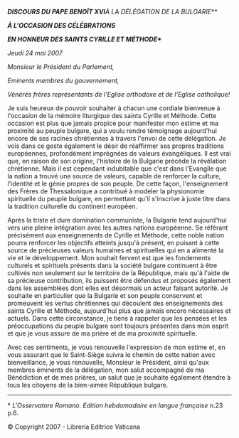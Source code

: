 ***DISCOURS DU PAPE BENOÎT XVI**À LA DÉLÉGATION DE LA BULGARIE***

***À L'OCCASION DES CÉLÉBRATIONS***

***EN HONNEUR DES SAINTS CYRILLE ET MÉTHODE\****

*Jeudi 24 mai 2007*

*Monsieur le Président du Parlement,*

*Eminents membres du gouvernement,*

*Vénérés frères représentants de l'Eglise orthodoxe et de l'Eglise catholique!*

Je suis heureux de pouvoir souhaiter à chacun une cordiale bienvenue à l'occasion de la mémoire liturgique des saints Cyrille et Méthode. Cette occasion est plus que jamais propice pour manifester mon estime et ma proximité au peuple bulgare, qui a voulu rendre témoignage aujourd'hui encore de ses racines chrétiennes à travers l'envoi de cette délégation. Je vois dans ce geste également le désir de réaffirmer ses propres traditions européennes, profondément imprégnées de valeurs évangéliques. Il est vrai que, en raison de son origine, l'histoire de la Bulgarie précède la révélation chrétienne. Mais il est cependant indubitable que c'est dans l'Evangile que la nation a trouvé une source de valeurs, capable de renforcer la culture, l'identité et le génie propres de son peuple. De cette façon, l'enseignement des Frères de Thessalonique a contribué à modeler la physionomie spirituelle du peuple bulgare, en permettant qu'il s'inscrive à juste titre dans la tradition culturelle du continent européen.

Après la triste et dure domination communiste, la Bulgarie tend aujourd'hui vers une pleine intégration avec les autres nations européenne. Se référant précisément aux enseignements de Cyrille et Méthode, cette noble nation pourra renforcer les objectifs atteints jusqu'à présent, en puisant à cette source de précieuses valeurs humaines et spirituelles qui en a alimenté la vie et le développement. Mon souhait fervent est que les fondements culturels et spirituels présents dans la société bulgare continuent à être cultivés non seulement sur le territoire de la République, mais qu'à l'aide de sa précieuse contribution, ils puissent être défendus et proposés également dans les assemblées dont elles est désormais un acteur faisant autorité. Je souhaite en particulier que la Bulgarie et son peuple conservent et promeuvent les vertus chrétiennes qui découlent des enseignements des saints Cyrille et Méthode, aujourd'hui plus que jamais encore nécessaires et actuels. Dans cette circonstance, je tiens à rappeler que les pensées et les préoccupations du peuple bulgare sont toujours présentes dans mon esprit et que je vous assure de ma prière et de ma proximité spirituelle.

Avec ces sentiments, je vous renouvelle l'expression de mon estime et, en vous assurant que le Saint-Siège suivra le chemin de cette nation avec bienveillance, je vous renouvelle, Monsieur le Président, ainsi qu'aux membres éminents de la délégation, mon salut accompagné de ma Bénédiction et de mes prières, un salut que je souhaite également étendre à tous les citoyens de la bien-aimée République bulgare.

* * *

\* *L'Osservatore Romano. Edition hebdomadaire en langue française* n.23 p.6.

© Copyright 2007 - Libreria Editrice Vaticana